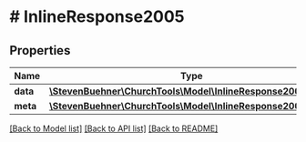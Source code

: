 # # InlineResponse2005

## Properties

Name | Type | Description | Notes
------------ | ------------- | ------------- | -------------
**data** | [**\StevenBuehner\ChurchTools\Model\InlineResponse2005Data[]**](InlineResponse2005Data.md) |  | [optional]
**meta** | [**\StevenBuehner\ChurchTools\Model\InlineResponse2002Meta**](InlineResponse2002Meta.md) |  | [optional]

[[Back to Model list]](../../README.md#models) [[Back to API list]](../../README.md#endpoints) [[Back to README]](../../README.md)
